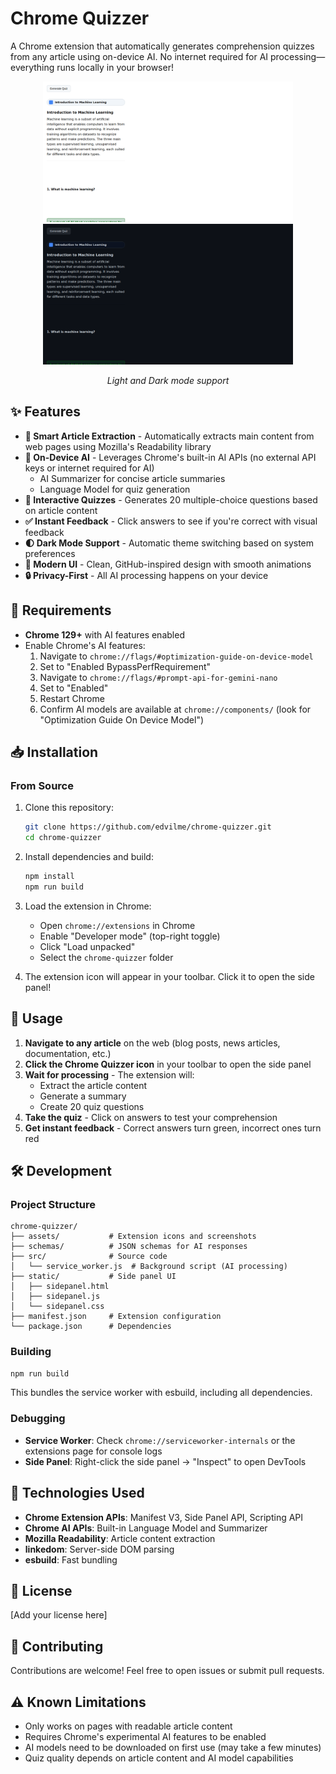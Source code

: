 # Chrome Quizzer

A Chrome extension that automatically generates comprehension quizzes from any article using on-device AI. No internet required for AI processing—everything runs locally in your browser!

<p align="center">
  <img src="./assets/screenshot.png" alt="Chrome Quizzer Light Mode" width="400"/>
  <img src="./assets/screenshot-dark.png" alt="Chrome Quizzer Dark Mode" width="400"/>
</p>
<p align="center"><em>Light and Dark mode support</em></p>

## ✨ Features

- **📖 Smart Article Extraction** - Automatically extracts main content from web pages using Mozilla's Readability library
- **🤖 On-Device AI** - Leverages Chrome's built-in AI APIs (no external API keys or internet required for AI)
  - AI Summarizer for concise article summaries
  - Language Model for quiz generation
- **📝 Interactive Quizzes** - Generates 20 multiple-choice questions based on article content
- **✅ Instant Feedback** - Click answers to see if you're correct with visual feedback
- **🌓 Dark Mode Support** - Automatic theme switching based on system preferences
- **🎨 Modern UI** - Clean, GitHub-inspired design with smooth animations
- **🔒 Privacy-First** - All AI processing happens on your device

## 🚀 Requirements

- **Chrome 129+** with AI features enabled
- Enable Chrome's AI features:
  1. Navigate to `chrome://flags/#optimization-guide-on-device-model`
  2. Set to "Enabled BypassPerfRequirement"
  3. Navigate to `chrome://flags/#prompt-api-for-gemini-nano`
  4. Set to "Enabled"
  5. Restart Chrome
  6. Confirm AI models are available at `chrome://components/` (look for "Optimization Guide On Device Model")

## 📥 Installation

### From Source

1. Clone this repository:
   ```bash
   git clone https://github.com/edvilme/chrome-quizzer.git
   cd chrome-quizzer
   ```

2. Install dependencies and build:
   ```bash
   npm install
   npm run build
   ```

3. Load the extension in Chrome:
   - Open `chrome://extensions` in Chrome
   - Enable "Developer mode" (top-right toggle)
   - Click "Load unpacked"
   - Select the `chrome-quizzer` folder

4. The extension icon will appear in your toolbar. Click it to open the side panel!

## 🎯 Usage

1. **Navigate to any article** on the web (blog posts, news articles, documentation, etc.)
2. **Click the Chrome Quizzer icon** in your toolbar to open the side panel
3. **Wait for processing** - The extension will:
   - Extract the article content
   - Generate a summary
   - Create 20 quiz questions
4. **Take the quiz** - Click on answers to test your comprehension
5. **Get instant feedback** - Correct answers turn green, incorrect ones turn red

## 🛠️ Development

### Project Structure

```
chrome-quizzer/
├── assets/           # Extension icons and screenshots
├── schemas/          # JSON schemas for AI responses
├── src/              # Source code
│   └── service_worker.js  # Background script (AI processing)
├── static/           # Side panel UI
│   ├── sidepanel.html
│   ├── sidepanel.js
│   └── sidepanel.css
├── manifest.json     # Extension configuration
└── package.json      # Dependencies
```

### Building

```bash
npm run build
```

This bundles the service worker with esbuild, including all dependencies.

### Debugging

- **Service Worker**: Check `chrome://serviceworker-internals` or the extensions page for console logs
- **Side Panel**: Right-click the side panel → "Inspect" to open DevTools

## 🔧 Technologies Used

- **Chrome Extension APIs**: Manifest V3, Side Panel API, Scripting API
- **Chrome AI APIs**: Built-in Language Model and Summarizer
- **Mozilla Readability**: Article content extraction
- **linkedom**: Server-side DOM parsing
- **esbuild**: Fast bundling

## 📄 License

[Add your license here]

## 🤝 Contributing

Contributions are welcome! Feel free to open issues or submit pull requests.

## ⚠️ Known Limitations

- Only works on pages with readable article content
- Requires Chrome's experimental AI features to be enabled
- AI models need to be downloaded on first use (may take a few minutes)
- Quiz quality depends on article content and AI model capabilities
